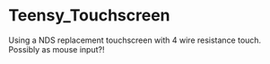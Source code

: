 # Teensy_Touchscreen
Using a NDS replacement touchscreen with 4 wire resistance touch. Possibly as mouse input?!
